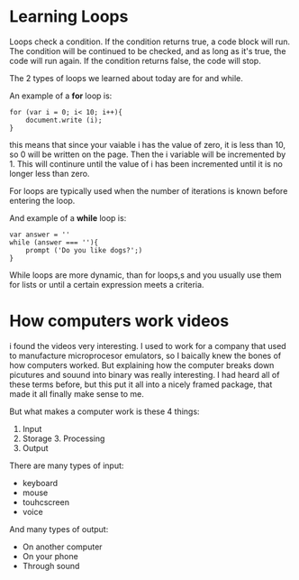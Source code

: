 # Learning Loops

Loops check a condition.  If the condition returns true, a code block will run.  The condition will be continued to be checked, and as long as it's true, the code will run again.  If the condition returns false, the code will stop.

The 2 types of loops we learned about today are for and while.

An example of a **for** loop is:

    for (var i = 0; i< 10; i++){ 
        document.write (i);
    }

this means that since your vaiable i has the value of zero, it is less than 10, so 0 will be written on the page.  Then the i variable will be incremented by 1.  This will continure until the value of i has been incremented until it is no longer less than zero.

For loops are typically used when the number of iterations is known before entering the loop.

And example of a **while** loop is:

    var answer = ''
    while (answer === ''){
        prompt ('Do you like dogs?';)
    }
    
While loops are more dynamic, than for loops,s and you usually use them for lists or until a certain expression meets a criteria.

# How computers work videos
i found the videos very interesting.  I used to work for a company that used to manufacture microprocesor emulators, so I baically knew the bones of how computers worked.  But explaining how the computer breaks down picutures and souund into binary was really interesting. I had heard all of these terms before, but this put it all into a nicely framed package, that made it all finally make sense to me.

But what makes a computer work is these 4 things:
1. Input
2. Storage
3. Processing
4. Output

There are many types of input: 
- keyboard
- mouse 
- touhcscreen
- voice

And many types of output:
- On another computer
- On your phone
- Through sound
